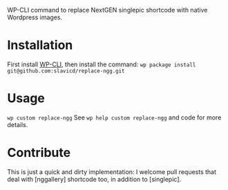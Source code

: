 WP-CLI command to replace NextGEN singlepic shortcode with native Wordpress images. 

# Installation
First install [WP-CLI](http://wp-cli.org/), then install the command: `wp package install git@github.com:slavicd/replace-ngg.git`

# Usage
`wp custom replace-ngg`
See `wp help custom replace-ngg` and code for more details.

# Contribute
This is just a quick and dirty implementation: I welcome pull requests that deal with [nggallery] shortcode too, in addition to [singlepic].
